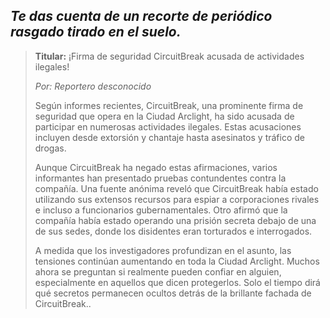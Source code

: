 ## _Te das cuenta de un recorte de periódico rasgado tirado en el suelo._

> **Titular:** ¡Firma de seguridad CircuitBreak acusada de actividades ilegales!
>
> _Por: Reportero desconocido_
>
> Según informes recientes, CircuitBreak, una prominente firma de seguridad que opera en la Ciudad Arclight, ha sido acusada de participar en numerosas actividades ilegales. Estas acusaciones incluyen desde extorsión y chantaje hasta asesinatos y tráfico de drogas.
>
> Aunque CircuitBreak ha negado estas afirmaciones, varios informantes han presentado pruebas contundentes contra la compañía. Una fuente anónima reveló que CircuitBreak había estado utilizando sus extensos recursos para espiar a corporaciones rivales e incluso a funcionarios gubernamentales. Otro afirmó que la compañía había estado operando una prisión secreta debajo de una de sus sedes, donde los disidentes eran torturados e interrogados.
>
> A medida que los investigadores profundizan en el asunto, las tensiones continúan aumentando en toda la Ciudad Arclight. Muchos ahora se preguntan si realmente pueden confiar en alguien, especialmente en aquellos que dicen protegerlos. Solo el tiempo dirá qué secretos permanecen ocultos detrás de la brillante fachada de CircuitBreak..
